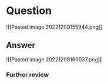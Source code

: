 # Question
![[Pasted image 20221209155944.png]]
## Answer
![[Pasted image 20221209160037.png]]
### Further review
